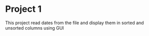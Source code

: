 # Project 1
This project read dates from the file and display them in sorted and unsorted columns using GUI
